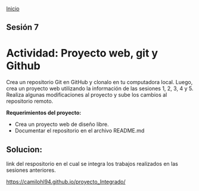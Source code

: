 <!-- No borrar o modificar -->

[Inicio](./index.md)

## Sesión 7

<!-- Su documentación aquí -->

# Actividad: Proyecto web, git y Github

Crea un repositorio Git en GitHub y clonalo en tu computadora local. Luego, crea un proyecto web utilizando la información de las sesiones 1, 2, 3, 4 y 5. Realiza algunas modificaciones al proyecto y sube los cambios al repositorio remoto.

**Requerimientos del proyecto:**

- Crea un proyecto web de diseño libre.
- Documentar el repositorio en el archivo README.md

## Solucion:

link del respositorio en el cual se integra los trabajos realizados en las sesiones anteriores.

https://camilohl94.github.io/proyecto_Integrado/
